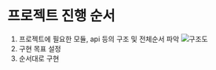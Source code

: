 # 프로젝트 진행 순서

1. 프로젝트에 필요한 모듈, api 등의 구조 및 전체순서 파악
   ![구조도](/Users/sangyongpark/Downloads/%E1%84%80%E1%85%AE%E1%84%8C%E1%85%A9%E1%84%83%E1%85%A9.jpg)
2. 구현 목표 설정
3. 순서대로 구현